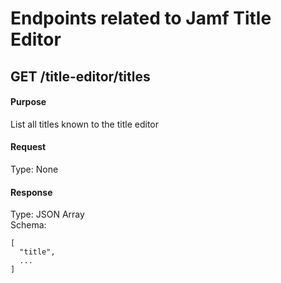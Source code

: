 # Endpoints related to Jamf Title Editor

<!-- ------------------------- -->
<a id="get_title_editor_titles"></a>
## GET /title-editor/titles

#### Purpose
List all titles known to the title editor

#### Request
Type: None

#### Response
Type: JSON Array  
Schema:
```  
[
  "title",
  ...
]
```
